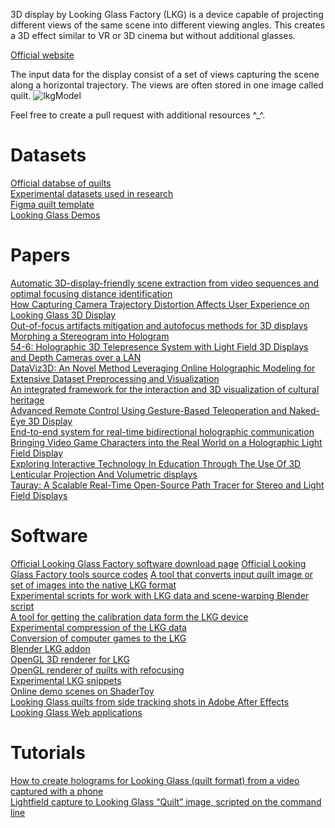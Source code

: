 3D display by Looking Glass Factory (LKG) is a device capable of projecting different views of the same scene into different viewing angles. This creates a 3D effect similar to VR or 3D cinema but without additional glasses.

[Official website](https://lookingglassfactory.com)

The input data for the display consist of a set of views capturing the scene along a horizontal trajectory. The views are often stored in one image called quilt.
![lkgModel](https://github.com/user-attachments/assets/0f92f1e9-661f-4dd5-9df2-cfb558de5a17)

Feel free to create a pull request with additional resources ^_^.

# Datasets
[Official databse of quilts](https://blocks.glass) \
[Experimental datasets used in research](https://www.fit.vut.cz/person/ichlubna/public/random/index.php?section=research#:~:text=Acceleration%20on%20GPU-,3D%20displays,-The%20research%20regarding) \
[Figma quilt template](https://www.figma.com/community/file/1269893384576901841/looking-glass-display-quilt-templates) \
[Looking Glass Demos](https://scanned-reality.com/demo_looking_glass) 

# Papers
[Automatic 3D-display-friendly scene extraction from video sequences and optimal focusing distance identification](https://link.springer.com/article/10.1007/s11042-024-18573-6) \
[How Capturing Camera Trajectory Distortion Affects User Experience on Looking Glass 3D Display](https://link.springer.com/article/10.1007/s11042-023-16350-5) \
[Out-of-focus artifacts mitigation and autofocus methods for 3D displays](https://doi.org/10.1016/j.visinf.2024.12.001) \
[Morphing a Stereogram into Hologram](https://arxiv.org/pdf/1905.01727) \
[54-6: Holographic 3D Telepresence System with Light Field 3D Displays and Depth Cameras over a LAN](https://sid.onlinelibrary.wiley.com/doi/abs/10.1002/sdtp.14794) \
[DataViz3D: An Novel Method Leveraging Online Holographic Modeling for Extensive Dataset Preprocessing and Visualization](https://arxiv.org/abs/2401.10416) \
[An integrated framework for the interaction and 3D visualization of cultural heritage](https://link.springer.com/article/10.1007/s11042-023-14341-0) \
[Advanced Remote Control Using Gesture-Based Teleoperation and Naked-Eye 3D Display](https://www.iroboticsjournal.org/index.php/irobotics/article/view/148) \
[End-to-end system for real-time bidirectional holographic communication](https://www.spiedigitallibrary.org/conference-proceedings-of-spie/13034/1303404/End-to-end-system-for-real-time-bidirectional-holographic-communication/10.1117/12.3013045.full) \
[Bringing Video Game Characters into the Real World on a Holographic Light Field Display](https://dl.acm.org/doi/abs/10.1145/3308532.3329423) \
[Exploring Interactive Technology In Education Through The Use Of 3D Lenticular Projection And Volumetric displays](https://rshare.library.torontomu.ca/articles/thesis/Exploring_Interactive_Technology_In_Education_Through_The_Use_Of_3D_Lenticular_Particular_Projection_And_Volumetric_displays/14648649/files/28128867.pdf) \
[Tauray: A Scalable Real-Time Open-Source Path Tracer for Stereo and Light Field Displays](https://dl.acm.org/doi/abs/10.1145/3550340.3564225) 

# Software
[Official Looking Glass Factory software download page](https://lookingglassfactory.com/software)
[Official Looking Glass Factory tools source codes](https://github.com/Looking-Glass/Welcome)
[A tool that converts input quilt image or set of images into the native LKG format](https://github.com/ichlubna/quiltToNative) \
[Experimental scripts for work with LKG data and scene-warping Blender script](https://github.com/ichlubna/lkg) \
[A tool for getting the calibration data form the LKG device](https://github.com/ichlubna/getLKGCalibration) \
[Experimental compression of the LKG data](https://github.com/ichlubna/lkgCompression) \
[Conversion of computer games to the LKG](https://github.com/jbienz/ReGlass/) \
[Blender LKG addon](https://github.com/regcs/AliceLG) \
[OpenGL 3D renderer for LKG](https://github.com/dormon/3DApps/blob/master/src/renderHoloApps.cpp) \
[OpenGL renderer of quilts with refocusing](https://github.com/dormon/3DApps/blob/master/src/renderHoloFocus.cpp) \
[Experimental LKG snippets](https://github.com/lonetech/LookingGlass/tree/master) \
[Online demo scenes on ShaderToy](https://www.shadertoy.com/results?query=looking+glass) \
[Looking Glass quilts from side tracking shots in Adobe After Effects](https://github.com/JuanIrache/looking-glass-after-effects) \
[Looking Glass Web applications](https://stereo.jpn.org/lkg/indexe.html) 

# Tutorials
[How to create holograms for Looking Glass (quilt format) from a video captured with a phone](https://volurama.com/howto_create_looking_glass_quilt.html) \
[Lightfield capture to Looking Glass “Quilt” image, scripted on the command line](https://www.summet.com/blog/2022/08/16/lightfield-capture-to-looking-glass-quilt-image-scripted-on-the-command-line/) 
